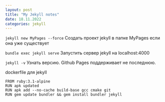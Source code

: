 ```yaml
---
layout: post
title: "My Jekyll notes"
date: 18.11.2022
categories: jekyll
---
```



`jekyll new MyPages --force` Создать проект jekyll в папке MyPages если она уже существует

`bundle exec jekyll serve` Запустить сервер jekyll на localhost:4000

`jekyll -v` Узнать версию. Github Pages поддерживает не последнюю.

dockerfile для jekyll
```
FROM ruby:3.1-alpine
RUN apk updated
RUN apk add --no-cache build-base gcc cmake git
RUN gem update bundler && gem install bundler jekyll
```